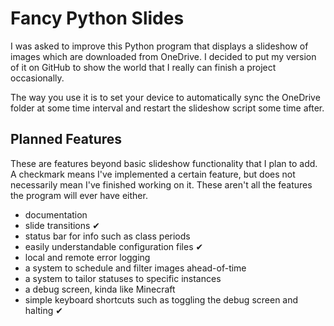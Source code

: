# Fancy Python Slides

I was asked to improve this Python program that displays a slideshow of images
which are downloaded from OneDrive. I decided to put my version of it on GitHub
to show the world that I really can finish a project occasionally.

The way you use it is to set your device to automatically sync the OneDrive
folder at some time interval and restart the slideshow script some time after.

## Planned Features

These are features beyond basic slideshow functionality that I plan to add. A
checkmark means I've implemented a certain feature, but does not necessarily
mean I've finished working on it. These aren't all the features the program will
ever have either.

- documentation
- slide transitions ✔
- status bar for info such as class periods
- easily understandable configuration files ✔
- local and remote error logging
- a system to schedule and filter images ahead-of-time
- a system to tailor statuses to specific instances
- a debug screen, kinda like Minecraft
- simple keyboard shortcuts such as toggling the debug screen and halting ✔
